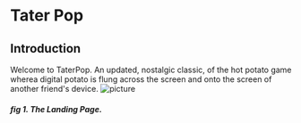 # Tater Pop

## Introduction
Welcome to TaterPop. An updated, nostalgic classic, of the hot potato game wherea digital potato is flung across the screen and onto the screen of another friend's device.
![picture](https://gdurl.com/5e5I)
##### fig 1. The Landing Page.
